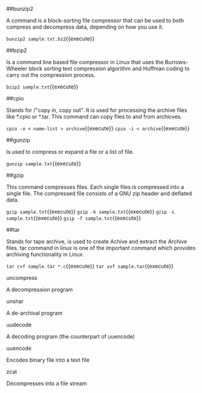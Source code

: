 ##bunzip2

A command is a block-sorting file compressor that can be used to both compress and decompress data, depending on how you use it.

`bunzip2 sample.txt.bz2`{{execute}}

##bzip2

Is a command line based file compressor in Linux that uses the Burrows-Wheeler block sorting text compression algorithm and Huffman coding to carry out the compression process.

`bzip2 sample.txt`{{execute}}

##cpio

Stands for /"copy in, copy out". It is used for processing the archive files like *.cpio or *.tar. This command can copy files to and from archicves.

`cpio -o < name-list > archive`{{execute}}
`cpio -i < archive`{{execute}}

##gunzip

Is used to compress or expand a file or a list of file.

`gunzip sample.txt`{{execute}}

##gzip

This command compresses files. Each single files is compressed into a single file. The compressed file consists of a GNU zip header and deflated data.

`gzip sample.txt`{{execute}}
`gzip -k sample.txt`{{execute}}
`gzip -L sample.txt`{{execute}}
`gzip -f sample.txt`{{execute}}

##tar

Stands for tape archive, is used to create Achive and extract the Archive files. tar command in linux is one of the important command which provides archiving functionality in Linux.

`tar cvf sample.tar *.c`{{execute}}
`tar xvf sample.tar`{{execute}}

uncompress

A decompression program

unshar

A de-archival program

uudecode

A decoding program (the counterpart of uuencode)

uuencode

Encodes binary file into a text file

zcat

Decompresses into a file stream

